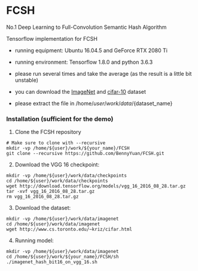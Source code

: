# FCSH 
No.1 Deep Learning to Full-Convolution Semantic Hash Algorithm

Tensorflow implementation for FCSH
- running equipment: Ubuntu 16.04.5 and GeForce RTX 2080 Ti

- running environment: Tensorflow 1.8.0 and python 3.6.3

- please run several times and take the average (as the result is a little bit unstable)

- you can download the [ImageNet](https://github.com/thuml/HashNet/tree/master/caffe) and [cifar-10](http://www.cs.toronto.edu/~kriz/cifar.html) dataset  

- please extract the file in /home/${user}/work/data/${dataset_name}

### Installation (sufficient for the demo)

1. Clone the FCSH repository
  ```Shell
  # Make sure to clone with --recursive
  mkdir -vp /home/${user}/work/${your_name}/FCSH
  git clone --recursive https://github.com/BennyYuan/FCSH.git
  ```

2. Download the VGG 16 checkpoint:
  ```Shell  
  mkdir -vp /home/${user}/work/data/checkpoints
  cd /home/${user}/work/data/checkpoints
  wget http://download.tensorflow.org/models/vgg_16_2016_08_28.tar.gz
  tar -xvf vgg_16_2016_08_28.tar.gz
  rm vgg_16_2016_08_28.tar.gz
  ```
    
3. Download the dataset:
  ```Shell
  mkdir -vp /home/${user}/work/data/imagenet
  cd /home/${user}/work/data/imagenet
  wget http://www.cs.toronto.edu/~kriz/cifar.html
  ```
   
       
4. Running model:
  ```Shell
  mkdir -vp /home/${user}/work/data/imagenet
  cd /home/${user}/work/${your_name}/FCSH/sh
  ./imagenet_hash_bit16_on_vgg_16.sh
  ```
    


